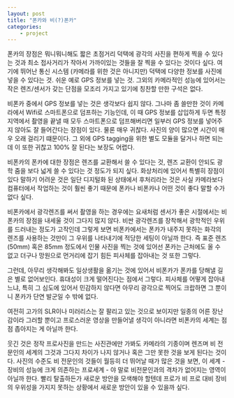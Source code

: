 ```yaml
---
layout: post
title: "폰카와 비(?)폰카"
categories:
    - project
---
```


폰카의 장점은 뭐니뭐니해도 짧은 초점거리 덕택에 광각의 사진을 편하게 찍을 수 있다는 것과 최소 접사거리가 작아서 가까이있는 것들을 잘 찍을 수 있다는 것이다 싶다. 여기에 뛰어난 통신 시스템 (카메라를 위한 것은 아니지만) 덕택에 다양한 정보를 사진에 넣을 수 있다는 것. 쉬운 예로 GPS 정보를 넣는 것. 그외의 카메라적인 성능에 있어서는 작은 렌즈/센서가 갖는 단점을 모조리 가지고 있기에 칭찬할 만한 구석은 없다. 

비폰카 중에서 GPS 정보를 넣는 것은 생각보다 쉽지 않다. 그나마 좀 쓸만한 것이 카메라에서 Wifi로 스마트폰으로 덤프하는 기능인데, 이 때 GPS 정보를 삽입하게 두면 특정 지역에서 촬영을 끝낼 때 모두 스마트폰으로 덤프해버리면 일부러 GPS 정보를 넣어주지 않아도 잘 들어간다는 장점이 있다. 물론 매우 귀찮다. 사진의 양이 많으면 시간이 매우 오래 걸리기 떄문이다. 그 외에 GPS tagging을 위한 별도 모듈을 달거나 하면 되는데 이 또한 귀찮고 100% 잘 된다는 보장도 어렵다.

비폰카의 폰카에 대한 장점은 렌즈를 교환해서 쓸 수 있다는 것, 렌즈 교환이 안되도 광학 줌을 보다 넓게 쓸 수 있다는 것 정도가 되지 싶다. 화상처리에 있어서 특별히 장점이있다 말하기 어려운 것은 일단 디지털화 된 상태에서 후처리라는 것은 사실 카메라보다 컴퓨터에서 작업하는 것이 훨씬 좋기 때문에 폰카나 비폰카나 어떤 것이 좋다 말할 수가 없다 싶다.

비폰카에서 광각렌즈를 써서 촬영을 하는 경우에는 요새처럼 센서가 좋은 시절에서는 비폰카의 장점을 내세울 것이 그다지 많지 않다. 비싼 광각렌즈를 장착해서 광학적인 우위를 드러내는 정도가 고작인데 그렇게 보면 비폰카에서는 폰카가 내주지 못하는 화각의 렌즈를 사용하는 것만이 그 우위를 나타내기에 적당한 세팅이 아닐까 한다. 즉 표준 렌즈 (50mm) 혹은 85mm 정도에서 인물 사진을 찍는 것에 있어선 폰카는 근처에도 올 수 없고 더구나 망원으로 먼거리에 잡기 힘든 피사체를 잡아내는 것 또한 그렇다. 

그런데, 아무리 생각해봐도 일상생활을 옮기는 것에 있어서 비폰카가 폰카를 당해낼 길은 별로 없어보인다. 휴대성이 크게 떨어진다는 점에서 그렇다. 피사체를 어떻게 잡아내느냐, 특히 그 심도에 있어서 민감하지 않다면 아무리 광각으로 찍어도 크랍하면 그 뿐이니 폰카가 단연 발군일 수 밖에 없다.

여전히 고가의 SLR이나 미러리스는 잘 팔리고 있는 것으로 보이지만 일종의 어른 장난감이라 그러할 뿐이고 프로스러운 영상을 만들어낼 생각이 아니라면 비폰카의 세계는 점점 좁아지는 게 아닐까 한다. 

웃긴 것은 정작 프로사진을 만드는 사진관에만 가봐도 카메라의 기종이며 렌즈며 비 전문인의 세계의 그것과 그다지 차이가 나지 않거나 혹은 그만 못한 것을 보게 된다는 것이다. 사진의 수준도 비 전문인의 것들이 월등히 더 뛰어날 때가 많은 것을 보면, 이 세계 - 장비의 성능에 크게 의존하는 프로세계 - 야 말로 비전문인과의 격차가 없어지는 영역이 아닐까 한다. 빨리 탈출하든가 새로운 방안을 모색해야 할텐데 프로가 비 프로 대비 장비의 우위성을 가지지 못하는 상황에서 새로운 방안이 있을 수 있을까 싶다.

